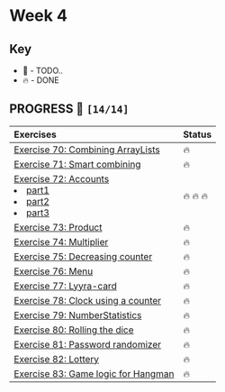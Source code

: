 # Week 4

## Key

*   🚧 - TODO..
*   🔥 - DONE

## PROGRESS 🚀 `[14/14]`

| Exercises  | Status    |
| :------------- | :------------- |
| [Exercise 70: Combining ArrayLists](./Exercise70/CombiningArrayLists.java) | 🔥 |
| [Exercise 71: Smart combining](./Exercise71/SmartCombining.java) | 🔥 |
| [Exercise 72: Accounts](./Exercise72/) <li>[part1](./Exercise72/ex72-1/Account.java)</li><li>[part2](./Exercise72/ex72-2/Account.java)</li><li>[part3](./Exercise72/ex72-3/Account.java)</li> | 🔥 🔥 🔥 |
| [Exercise 73: Product](./Exercise73/Product.java) | 🔥 |
| [Exercise 74: Multiplier](./Exercise74/Multiplier.java) | 🔥 |
| [Exercise 75: Decreasing counter](./Exercise75/DecreasingCounter.java) | 🔥 |
| [Exercise 76: Menu](./Exercise76/Menu.java) | 🔥 |
| [Exercise 77: Lyyra-card](./Exercise77/LyyraCard.java) | 🔥 |
| [Exercise 78: Clock using a counter](./Exercise78/BoundedCounter.java) | 🔥 |
| [Exercise 79: NumberStatistics](./Exercise79/NumberStatistics.java) | 🔥 |
| [Exercise 80: Rolling the dice](./Exercise80/Dice.java) | 🔥 |
| [Exercise 81: Password randomizer](./Exercise81/PasswordRandomizer.java) | 🔥 |
| [Exercise 82: Lottery](./Exercise82/LotteryNumbers.java) | 🔥 |
| [Exercise 83: Game logic for Hangman](./Exercise83/HangmanLogic.java) | 🔥 |

